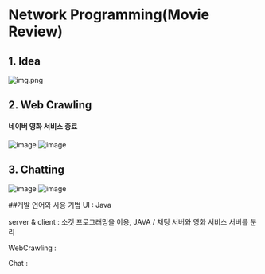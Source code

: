 # Network Programming(Movie Review)
## 1. Idea
![img.png](image_readme/idea.png)

## 2. Web Crawling
#### 네이버 영화 서비스 종료
![image](https://github.com/l2yujw/l2yujw/assets/49338509/b6b600d8-8816-496f-87af-9b84c5e7e447)
![image](https://github.com/l2yujw/l2yujw/assets/49338509/20ded4b8-1786-4485-8dda-666b4a547a4e)

## 3. Chatting
![image](https://github.com/l2yujw/l2yujw/assets/49338509/5cdd34ae-3cf9-4a12-9b5e-5d00c892081e)
![image](https://github.com/l2yujw/l2yujw/assets/49338509/e372623b-b5dc-49e8-8b03-d12a186943c5)

##개발 언어와 사용 기법
UI : Java

server & client : 소켓 프로그래밍을 이용, JAVA / 채팅 서버와 영화 서비스 서버를 분리

WebCrawling : 

Chat : 
